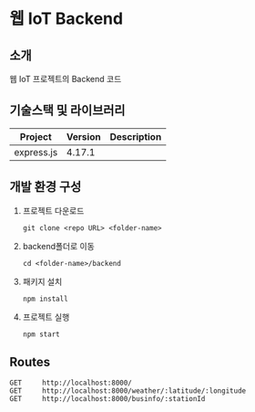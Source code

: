 # 웹 IoT Backend

<!-- 필수 항목 -->

## 소개

웹 IoT 프로젝트의 Backend 코드

<!-- 필수 항목 -->

## 기술스택 및 라이브러리

| Project        | Version | Description |
| -------------- | ------- | ----------- |
| express.js     | 4.17.1  |             |


<!-- 필수 항목 -->

## 개발 환경 구성

1. 프로젝트 다운로드

   ```
   git clone <repo URL> <folder-name>
   ```

2. backend폴더로 이동

   ```
   cd <folder-name>/backend
   ```

3. 패키지 설치

   ```
   npm install
   ```

4. 프로젝트 실행

   ```
   npm start
   ```

## Routes

```
GET     http://localhost:8000/
GET     http://localhost:8000/weather/:latitude/:longitude
GET     http://localhost:8000/businfo/:stationId



```